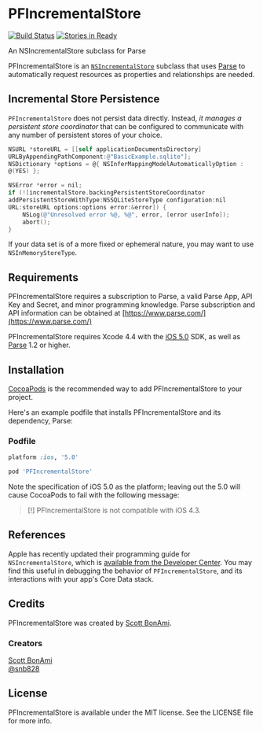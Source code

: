 PFIncrementalStore
==================

[![Build Status](https://travis-ci.org/sbonami/PFIncrementalStore.png?branch=master)](https://travis-ci.org/sbonami/PFIncrementalStore)
[![Stories in Ready](https://badge.waffle.io/sbonami/PFIncrementalStore.png?label=ready)](https://waffle.io/sbonami/PFIncrementalStore)  

An NSIncrementalStore subclass for Parse

PFIncrementalStore is an
[`NSIncrementalStore`](http://nshipster.com/nsincrementalstore/)
subclass that uses
[Parse](https://www.parse.com) to
automatically request resources as properties and relationships are
needed.

## Incremental Store Persistence

`PFIncrementalStore` does not persist data directly. Instead, _it
manages a persistent store coordinator_ that can be configured to
communicate with any number of persistent stores of your choice.

``` objective-c
NSURL *storeURL = [[self applicationDocumentsDirectory]
URLByAppendingPathComponent:@"BasicExample.sqlite"];
NSDictionary *options = @{ NSInferMappingModelAutomaticallyOption :
@(YES) };

NSError *error = nil;
if (![incrementalStore.backingPersistentStoreCoordinator
addPersistentStoreWithType:NSSQLiteStoreType configuration:nil
URL:storeURL options:options error:&error]) {
    NSLog(@"Unresolved error %@, %@", error, [error userInfo]);
    abort();
}
```

If your data set is of a more fixed or ephemeral nature, you may want to
use `NSInMemoryStoreType`.

## Requirements

PFIncrementalStore requires a subscription to Parse, a valid Parse App, API
Key and Secret, and minor programming knowledge. Parse subscription and
API information can be obtained at
[https://www.parse.com/](https://www.parse.com/)

PFIncrementalStore requires Xcode 4.4 with the [iOS
5.0](http://developer.apple.com/library/ios/#releasenotes/General/WhatsNewIniPhoneOS/Articles/iOS5.html)
SDK, as well as [Parse](https://www.parse.com/downloads/ios/parse-library/latest) 1.2 or
higher.

## Installation

[CocoaPods](http://cocoapods.org) is the recommended way to add
PFIncrementalStore to your project.

Here's an example podfile that installs PFIncrementalStore and its
dependency, Parse:

### Podfile

```ruby
platform :ios, '5.0'

pod 'PFIncrementalStore'
```

Note the specification of iOS 5.0 as the platform; leaving out the 5.0
will cause CocoaPods to fail with the following message:

> [!] PFIncrementalStore is not compatible with iOS 4.3.

## References

Apple has recently updated their programming guide for
`NSIncrementalStore`, which is [available from the Developer
Center](https://developer.apple.com/library/prerelease/ios/documentation/DataManagement/Conceptual/IncrementalStorePG/ImplementationStrategy/ImplementationStrategy.html).
You may find this useful in debugging the behavior of
`PFIncrementalStore`, and its interactions with your app's Core Data
stack.

## Credits

PFIncrementalStore was created by [Scott
BonAmi](https://github.com/sbonami/).

### Creators

[Scott BonAmi](http://github.com/sbonami)  
[@snb828](https://twitter.com/snb828)

## License

PFIncrementalStore is available under the MIT license.
See the LICENSE file for more info.
